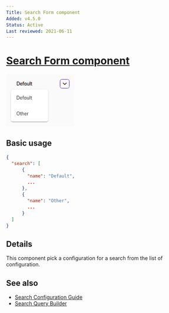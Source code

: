 ```yaml
---
Title: Search Form component
Added: v4.5.0
Status: Active
Last reviewed: 2021-06-11
---
```


# [Search Form component](../../../lib/content-services/src/lib/search/components/search-form/search-form.component.ts "Defined in search-form.component.ts")

![Search Form screenshot](../../docassets/images/search-form-component.png)

## Basic usage

```json
{
  "search": [
      {
        "name": "Default", 
        ...
      }, 
      {
        "name": "Other",
        ...
      }
  ]
}
```


## Details

This component pick a configuration for a search from the list of configuration.

## See also

-   [Search Configuration Guide](../../user-guide/search-configuration-guide.md)
-   [Search Query Builder](../services/search-query-builder.service.md)
